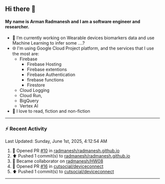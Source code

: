 ## Hi there 👋

#### My name is Arman Radmanesh and I am a software engineer and researcher.

- 🔭 I’m currently working on Wearable devices biomarkers data and use Machine Learning to infer some ....?
- 🌐 I'm using Google Cloud Project platform, and the services that I use the most are:
  - Firebase
     - Firebase Hosting
     - Firebase extentions 
     - Firebase Authentication
     - firebase functions
     - Firestore
  - Cloud Logging
  - Cloud Run,
  - BigQuery
  - Vertex AI
- 📖 I love to read, fiction and non-fiction

---

### :zap: Recent Activity

<!--START_SECTION:activity-->
<!--END_SECTION:activity-->

<!--RECENT_ACTIVITY:last_update-->
Last Updated: Sunday, June 1st, 2025, 4:12:54 AM
<!--RECENT_ACTIVITY:last_update_end-->

<!--RECENT_ACTIVITY:start-->
1. 💪 Opened PR [#10](https://github.com/radmanesh/radmanesh.github.io/pull/10) in [radmanesh/radmanesh.github.io](https://github.com/radmanesh/radmanesh.github.io)
2. ⬆️ Pushed 1 commit(s) to [radmanesh/radmanesh.github.io](https://github.com/radmanesh/radmanesh.github.io)
3. 🤝 Became collaborator on [radmanesh/HW08](https://github.com/radmanesh/HW08)
4. 💪 Opened PR [#16](https://github.com/cutsocial/deviceconnect/pull/16) in [cutsocial/deviceconnect](https://github.com/cutsocial/deviceconnect)
5. ⬆️ Pushed 1 commit(s) to [cutsocial/deviceconnect](https://github.com/cutsocial/deviceconnect)
<!--RECENT_ACTIVITY:end-->

---

<!--
**radmanesh/radmanesh** is a ✨ _special_ ✨ repository because its `README.md` (this file) appears on your GitHub profile.

Here are some ideas to get you started:

- 🔭 I’m currently working on ...
- 🌱 I’m currently learning ...
- 👯 I’m looking to collaborate on ...
- 🤔 I’m looking for help with ...
- 💬 Ask me about ...
- 📫 How to reach me: ...
- 😄 Pronouns: ...
- ⚡ Fun fact: ...
-->
